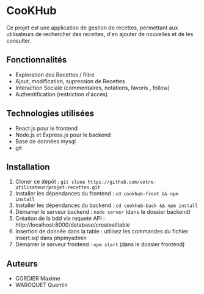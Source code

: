 # CooKHub

Ce projet est une application de gestion de recettes, permettant aux utilisateurs de rechercher des recettes, d'en ajouter de nouvelles et de les consulter.

## Fonctionnalités

- Exploration des Recettes / filtre
- Ajout, modification, supression de Recettes
- Interaction Sociale (commentaires, notations, favoris , follow)
- Authentification (restriction d'accès)

## Technologies utilisées

- React.js pour le frontend
- Node.js et Express.js pour le backend
- Base de données mysql
- git

## Installation

1. Cloner ce dépôt : `git clone https://github.com/votre-utilisateur/projet-recettes.git`
2. Installer les dépendances du frontend : `cd cookhub-front && npm install`
3. Installer les dépendances du backend : `cd cookhub-back && npm install`
4. Démarrer le serveur backend : `node server` (dans le dossier backend)
5. Création de la bdd via requete API : http://localhost:8000/database/createalltable
6. Insertion de donnée dans la table : utilisez les commandes du fichier insert.sql dans phpmyadmin
7. Démarrer le serveur frontend : `npm start` (dans le dossier frontend)

## Auteurs

- CORDIER Maxime
- WAROQUET Quentin
